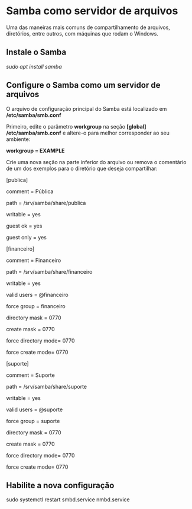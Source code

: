 # Samba como servidor de arquivos
 Uma das maneiras mais comuns de compartilhamento de arquivos, diretórios, entre outros, com máquinas que rodam o Windows.
 
 ## Instale o Samba
*sudo apt install samba*

## Configure o Samba como um servidor de arquivos
O arquivo de configuração principal do Samba está localizado em **/etc/samba/smb.conf**

Primeiro, edite o parâmetro **workgroup** na seção **[global] /etc/samba/smb.conf** e altere-o para melhor corresponder ao seu ambiente:

**workgroup = EXAMPLE**

Crie uma nova seção na parte inferior do arquivo ou remova o comentário de um dos exemplos para o diretório que deseja compartilhar:

[publica]

   comment = Pública

   path = /srv/samba/share/publica

   writable = yes

   guest ok = yes

   guest only = yes

[financeiro]

   comment = Financeiro

   path = /srv/samba/share/financeiro

   writable = yes

   valid users = @financeiro

   force group = financeiro

   directory mask = 0770

   create mask = 0770

   force directory mode= 0770

   force create mode= 0770

[suporte]

   comment = Suporte

   path = /srv/samba/share/suporte

   writable = yes

   valid users = @suporte

   force group = suporte

   directory mask = 0770

   create mask = 0770

   force directory mode= 0770

   force create mode= 0770

## Habilite a nova configuração
sudo systemctl restart smbd.service nmbd.service

